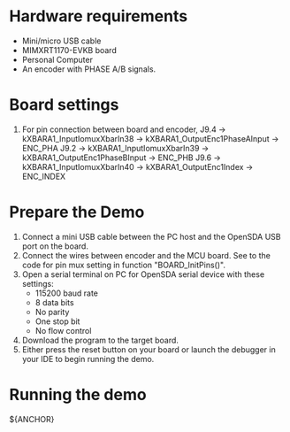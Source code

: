 Hardware requirements
=====================
- Mini/micro USB cable
- MIMXRT1170-EVKB board
- Personal Computer
- An encoder with PHASE A/B signals.

Board settings
============
1. For pin connection between board and encoder,
      J9.4 -> kXBARA1_InputIomuxXbarIn38 -> kXBARA1_OutputEnc1PhaseAInput -> ENC_PHA
      J9.2 -> kXBARA1_InputIomuxXbarIn39 -> kXBARA1_OutputEnc1PhaseBInput -> ENC_PHB
      J9.6 -> kXBARA1_InputIomuxXbarIn40 -> kXBARA1_OutputEnc1Index -> ENC_INDEX


Prepare the Demo
===============
1.  Connect a mini USB cable between the PC host and the OpenSDA USB port on the board.
2.  Connect the wires between encoder and the MCU board. See to the code for pin mux setting in function "BOARD_InitPins()".
3.  Open a serial terminal on PC for OpenSDA serial device with these settings:
    - 115200 baud rate
    - 8 data bits
    - No parity
    - One stop bit
    - No flow control
4.  Download the program to the target board.
5.  Either press the reset button on your board or launch the debugger in your IDE to begin running the demo.

Running the demo
================
${ANCHOR}

